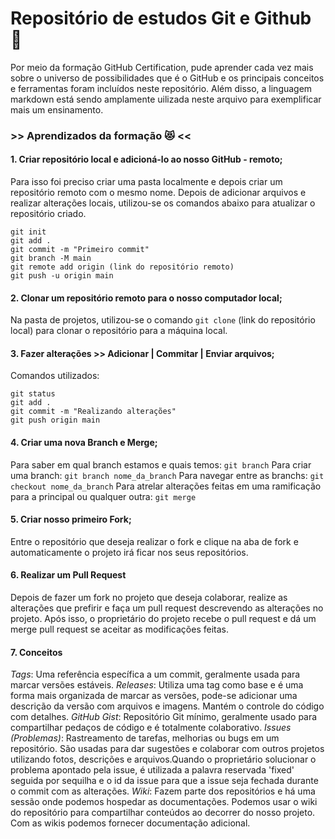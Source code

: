 # Repositório de estudos Git e Github :speech_balloon:
Por meio da formação GitHub Certification, pude  aprender cada vez mais sobre o universo de possibilidades que é o GitHub e os principais conceitos e ferramentas foram incluídos neste repositório. Além disso, a linguagem markdown está sendo amplamente uilizada neste arquivo para exemplificar mais um ensinamento.

### >> Aprendizados da formação :heart_eyes_cat: <<

#### 1. Criar repositório local e adicioná-lo ao nosso GitHub - remoto;
Para isso foi preciso criar uma pasta localmente e depois criar um repositório remoto com o mesmo nome. Depois de adicionar arquivos e realizar alterações locais, utilizou-se os comandos abaixo para atualizar o repositório criado. 
```
git init 
git add .
git commit -m "Primeiro commit"
git branch -M main
git remote add origin (link do repositório remoto)
git push -u origin main
```

#### 2. Clonar um repositório remoto para o nosso computador local;
Na pasta de projetos, utilizou-se o comando `git clone` (link do repositório local) para clonar o repositório para a máquina local.

#### 3. Fazer alterações >> Adicionar | Commitar | Enviar arquivos;
Comandos utilizados:
```
git status
git add .
git commit -m "Realizando alterações"
git push origin main
```

#### 4. Criar uma nova Branch e Merge;
Para saber em qual branch estamos e quais temos: `git branch`
Para criar uma branch: `git branch nome_da_branch`
Para navegar entre as branchs: `git checkout nome_da_branch`
Para atrelar alterações feitas em uma ramificação para a principal ou qualquer outra: `git merge`

#### 5. Criar nosso primeiro Fork;
Entre o repositório que deseja realizar o fork e clique na aba de fork e automaticamente o projeto irá ficar nos seus repositórios.

#### 6. Realizar um Pull Request 
Depois de fazer um fork no projeto que deseja colaborar, 
realize as alterações que prefirir e faça um pull request descrevendo as alterações no projeto.
Após isso, o proprietário do projeto recebe o pull request e dá um merge pull request se aceitar as modificações feitas.

#### 7. Conceitos
*Tags*: Uma referência específica a um commit, geralmente usada para marcar versões estáveis.
*Releases*: Utiliza uma tag como base e é uma forma mais organizada de marcar as versões, pode-se adicionar uma descrição da versão com arquivos e imagens. Mantém o controle do código com detalhes.
*GitHub Gist*: Repositório Git mínimo, geralmente usado para compartilhar pedaços de código e é totalmente colaborativo.
*Issues (Problemas)*: Rastreamento de tarefas, melhorias ou bugs em um repositório. São usadas para dar sugestões e colaborar com outros projetos utilizando fotos, descrições e arquivos.Quando o proprietário solucionar o problema apontado pela issue, é utilizada a palavra reservada 'fixed' seguida por sequilha e o id da issue para que a issue seja fechada durante o commit com as alterações.
*Wiki*: Fazem parte dos repositórios e há uma sessão onde podemos hospedar as documentações. Podemos usar o wiki do repositório para compartilhar conteúdos ao decorrer do nosso projeto. Com as wikis podemos fornecer documentação adicional.
